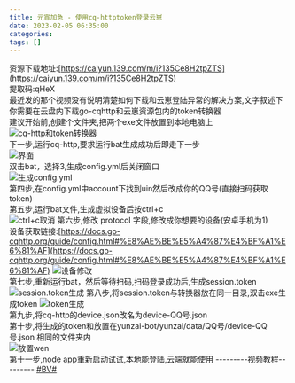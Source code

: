 ```yaml
---
title: 元宵加急 - 使用cq-httptoken登录云崽
date: 2023-02-05 06:35:00
categories: 
tags: []
---
```


资源下载地址:[https://caiyun.139.com/m/i?135Ce8H2tpZTS](https://caiyun.139.com/m/i?135Ce8H2tpZTS)   
提取码:qHeX   
最近发的那个视频没有说明清楚如何下载和云崽登陆异常的解决方案,文字叙述下   
你需要在云盘内下载go-cqhttp和云崽资源包内的token转换器   
建议开始前,创建个文件夹,把两个exe文件放置到本地电脑上   
![cq-http和token转换器](https://images.nuoyis.net/blog/typecho/uploads/202302051429/1.jpg "cq-http和token转换器")   
下一步,运行cq-http,要求运行bat生成成功后即走下一步   
![界面](https://images.nuoyis.net/blog/typecho/uploads/202302051429/2.jpg "界面")   
双击bat，选择3,生成config.yml后关闭窗口   
![生成config.yml](https://images.nuoyis.net/blog/typecho/uploads/202302051429/3.jpg "生成config.yml")   
第四步,在config.yml中account下找到uin然后改成你的QQ号(直接扫码获取token)   
第五步,运行bat文件,生成虚拟设备后按ctrl+c   
![ctrl+c取消](https://images.nuoyis.net/blog/typecho/uploads/202302051429/4.jpg "ctrl+c取消") 
第六步,修改 protocol 字段,修改成你想要的设备(安卓手机为1)   
设备获取链接:[](https://docs.go-cqhttp.org/guide/config.html#%E8%AE%BE%E5%A4%87%E4%BF%A1%E6%81%AF)[https://docs.go-cqhttp.org/guide/config.html#%E8%AE%BE%E5%A4%87%E4%BF%A1%E6%81%AF](https://docs.go-cqhttp.org/guide/config.html#%E8%AE%BE%E5%A4%87%E4%BF%A1%E6%81%AF) 
![设备修改](https://images.nuoyis.net/blog/typecho/uploads/202302051429/5.jpg "设备修改")   
第七步,重新运行bat，然后等待扫码,扫码登录成功后,生成session.token 
![session.token生成](https://images.nuoyis.net/blog/typecho/uploads/202302051429/6.jpg "session.token生成") 
第八步,将session.token与转换器放在同一目录,双击exe生成token 
![token生成](https://images.nuoyis.net/blog/typecho/uploads/202302051429/7.jpg "token生成")   
第九步,将cq-http的device.json改名为device-QQ号.json   
第十步,将生成的token和放置在yunzai-bot/yunzai/data/QQ号/device-QQ号.json 相同的文件夹内   
![放置wen](https://images.nuoyis.net/blog/typecho/uploads/202302051429/8.jpg "放置wen")   
第十一步,node app重新启动试试,本地能登陆,云端就能使用 
---------视频教程--------- 
[#BV#](https://www.bilibili.com/video/BV1t24y1z7Wp?p=2)
